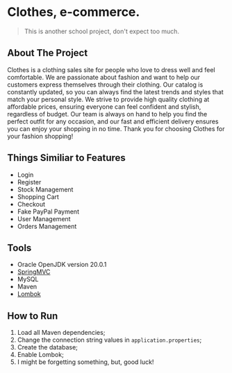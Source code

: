 # Clothes, e-commerce.
> This is another school project, don't expect too much.

## About The Project
<p>Clothes is a clothing sales site for people who love to dress well and feel comfortable. We are passionate about fashion and want to help our customers express themselves through their clothing. Our catalog is constantly updated, so you can always find the latest trends and styles that match your personal style. We strive to provide high quality clothing at affordable prices, ensuring everyone can feel confident and stylish, regardless of budget. Our team is always on hand to help you find the perfect outfit for any occasion, and our fast and efficient delivery ensures you can enjoy your shopping in no time. Thank you for choosing Clothes for your fashion shopping!</p>

## Things Similiar to Features
<ul>
    <li>Login</li>
    <li>Register</li>
    <li>Stock Management</li>
    <li>Shopping Cart</li>
    <li>Checkout</li>
    <li>Fake PayPal Payment</li>
    <li>User Management</li>
    <li>Orders Management</li>
</ul>

## Tools
<ul>
    <li>Oracle OpenJDK version 20.0.1</li>
    <li><a href="https://spring.io/">SpringMVC</a></li>
    <li>MySQL</li>
    <li>Maven</li>
    <li><a href="https://projectlombok.org/">Lombok</a></li>
</ul>

## How to Run
<ol>
    <li>Load all Maven dependencies;</li>
    <li>Change the connection string values in <code>application.properties</code>;</li>
    <li>Create the database;</li>
    <li>Enable Lombok;</li>
    <li>I might be forgetting something, but, good luck!</li>
</ol>
